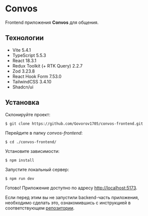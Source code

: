 # Convos

Frontend приложения **Convos** для общения.

## Технологии

- Vite 5.4.1
- TypeScript 5.5.3
- React 18.3.1
- Redux Toolkit (+ RTK Query) 2.2.7
- Zod 3.23.8
- React Hook Form 7.53.0
- TailwindCSS 3.4.10
- Shadcn/ui

## Установка

Склонируйте проект:

`$ git clone https://github.com/Govorov1705/convos-frontend.git`

Перейдите в папку _convos-frontend_:

`$ cd ./convos-frontend/`

Установите зависимости:

`$ npm install`

Запустите локальный сервер:

`$ npm run dev`

Готово! Приложение доступно по адресу [http://localhost:5173](http://localhost:5173).

Если перед этим вы не запустили backend-часть приложения, необходимо сделать это, ознакомившись с инструкцией в соответствующем [репозитории](https://github.com/Govorov1705/convos-backend).
